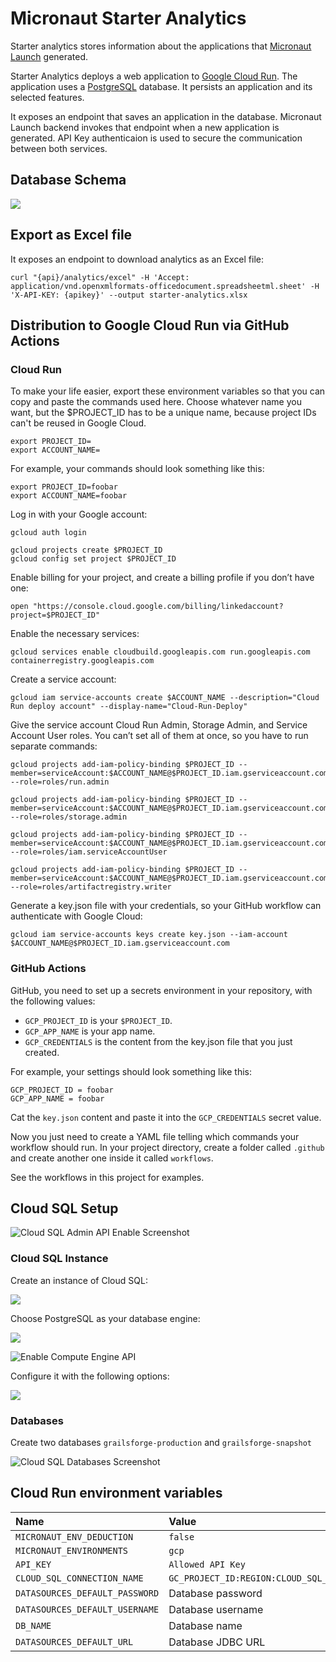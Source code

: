 # Micronaut Starter Analytics 

Starter analytics stores information about the applications that [Micronaut Launch](https://launch.micronaut.io) generated.

Starter Analytics deploys a web application to [Google Cloud Run](https://cloud.google.com/run/). The application uses a [PostgreSQL](https://www.postgresql.org) database. It persists an application and its selected features.

It exposes an endpoint that saves an application in the database. Micronaut Launch backend invokes that endpoint when a new application is generated. API Key authenticaion is used to secure the communication between both services.

## Database Schema
![](docs/databaseschema.png)

## Export as Excel file
It exposes an endpoint to download analytics as an Excel file:

```
curl "{api}/analytics/excel" -H 'Accept: application/vnd.openxmlformats-officedocument.spreadsheetml.sheet' -H 'X-API-KEY: {apikey}' --output starter-analytics.xlsx
```

## Distribution to Google Cloud Run via GitHub Actions

### Cloud Run

To make your life easier, export these environment variables so that you can copy and paste the commands used here. Choose whatever name you want, but the $PROJECT_ID has to be a unique name, because project IDs can't be reused in Google Cloud.

```
export PROJECT_ID=
export ACCOUNT_NAME=
```

For example, your commands should look something like this:

```
export PROJECT_ID=foobar
export ACCOUNT_NAME=foobar
```

Log in with your Google account:

```
gcloud auth login
```

```
gcloud projects create $PROJECT_ID
gcloud config set project $PROJECT_ID
```

Enable billing for your project, and create a billing profile if you don’t have one:

```
open "https://console.cloud.google.com/billing/linkedaccount?project=$PROJECT_ID"
```

Enable the necessary services:

```
gcloud services enable cloudbuild.googleapis.com run.googleapis.com containerregistry.googleapis.com
```

Create a service account:

```
gcloud iam service-accounts create $ACCOUNT_NAME --description="Cloud Run deploy account" --display-name="Cloud-Run-Deploy"
```

Give the service account Cloud Run Admin, Storage Admin, and Service Account User roles. You can’t set all of them at once, so you have to run separate commands:

```
gcloud projects add-iam-policy-binding $PROJECT_ID --member=serviceAccount:$ACCOUNT_NAME@$PROJECT_ID.iam.gserviceaccount.com --role=roles/run.admin

gcloud projects add-iam-policy-binding $PROJECT_ID --member=serviceAccount:$ACCOUNT_NAME@$PROJECT_ID.iam.gserviceaccount.com --role=roles/storage.admin

gcloud projects add-iam-policy-binding $PROJECT_ID --member=serviceAccount:$ACCOUNT_NAME@$PROJECT_ID.iam.gserviceaccount.com --role=roles/iam.serviceAccountUser

gcloud projects add-iam-policy-binding $PROJECT_ID --member=serviceAccount:$ACCOUNT_NAME@$PROJECT_ID.iam.gserviceaccount.com --role=roles/artifactregistry.writer
```

Generate a key.json file with your credentials, so your GitHub workflow can authenticate with Google Cloud:

```
gcloud iam service-accounts keys create key.json --iam-account $ACCOUNT_NAME@$PROJECT_ID.iam.gserviceaccount.com
```

### GitHub Actions

GitHub, you need to set up a secrets environment in your repository, with the following values:

- `GCP_PROJECT_ID` is your `$PROJECT_ID`.
- `GCP_APP_NAME` is your app name.
- `GCP_CREDENTIALS` is the content from the key.json file that you just created.

For example, your settings should look something like this:

`GCP_PROJECT_ID = foobar`  
`GCP_APP_NAME = foobar`

Cat the `key.json` content and paste it into the `GCP_CREDENTIALS` secret value.

Now you just need to create a YAML file telling which commands your workflow should run. In your project directory, create a folder called `.github` and create another one inside it called `workflows`.

See the workflows in this project for examples.

## Cloud SQL Setup

![Cloud SQL Admin API Enable Screenshot](docs/enable-cloud-sql-admin-api.png)

### Cloud SQL Instance

Create an instance of Cloud SQL:

![](docs/cloud_sql_create_intance.png)

Choose PostgreSQL as your database engine:

![](docs/choose-postgresql.png)

![Enable Compute Engine API](docs/enable-compute-engine-api.png)

Configure it with the following options:

![](docs/dbinstance-options.png)

### Databases

Create two databases `grailsforge-production` and `grailsforge-snapshot`

![Cloud SQL Databases Screenshot](docs/create-two-databases.png)

## Cloud Run environment variables

| Name                           | Value                                          | 
|:-------------------------------|:-----------------------------------------------|
| `MICRONAUT_ENV_DEDUCTION`      | `false`                                        |
| `MICRONAUT_ENVIRONMENTS`       | `gcp`                                          |
| `API_KEY`                      | `Allowed API Key`                              |
| `CLOUD_SQL_CONNECTION_NAME`    | `GC_PROJECT_ID:REGION:CLOUD_SQL_INSTANCE_NAME` |
| `DATASOURCES_DEFAULT_PASSWORD` | Database password                              | 
| `DATASOURCES_DEFAULT_USERNAME` | Database username                              |
| `DB_NAME`                      | Database name                                  |
| `DATASOURCES_DEFAULT_URL`      | Database JDBC URL                              |